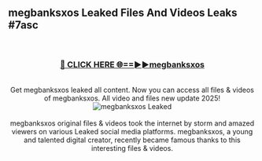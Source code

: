 ## megbanksxos Leaked Files And Videos Leaks #7asc
<br>
<div align="center">
<h3><a href="https://watchclip.my.id/megbanksxos" rel="nofollow">🔴 CLICK HERE 🌐==►►megbanksxos</a></h3>
<br>
Get megbanksxos leaked all content. Now you can access all files & videos of megbanksxos. All video and files new update 2025!
<br>
<a href="https://watchclip.my.id/megbanksxos" rel="nofollow" data-target="animated-image.originalLink"><img src="https://i.ibb.co.com/WyWwxjT/player-gif2.gif" alt="megbanksxos Leaked" style="max-width: 100%; display: inline-block;" data-target="animated-image.originalImage"></a>
<br><br>
megbanksxos original files & videos took the internet by storm and amazed viewers on various Leaked social media platforms. megbanksxos, a young and talented digital creator, recently became famous thanks to this interesting files & videos.
</div>
<br>